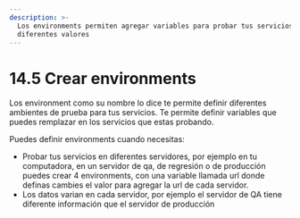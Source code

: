 ```yaml
---
description: >-
  Los environments permiten agregar variables para probar tus servicios con
  diferentes valores
---
```


# 14.5 Crear environments

Los environment como su nombre lo dice te permite definir diferentes ambientes de prueba para tus servicios. Te permite definir variables que puedes remplazar en los servicios que estas probando.

Puedes definir environments cuando necesitas:

* Probar tus servicios en diferentes servidores, por ejemplo en tu computadora, en un servidor de qa, de regresión o de producción puedes crear 4 environments, con una variable llamada url donde definas cambies el valor para agregar la url de cada servidor.
* Los datos varian en cada servidor, por ejemplo el servidor de QA tiene diferente información que el servidor de producción




